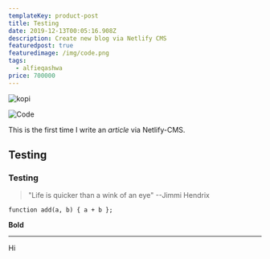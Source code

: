 ```yaml
---
templateKey: product-post
title: Testing
date: 2019-12-13T00:05:16.908Z
description: Create new blog via Netlify CMS
featuredpost: true
featuredimage: /img/code.png
tags:
  - alfieqashwa
price: 700000
---
```

![kopi](/img/blog-index.jpg "Kopi Bubuk")

![Code](/img/code.png "Coding")



This is the first time I write an _article_ via Netlify-CMS.

## Testing

### Testing

> "Life is quicker than a wink of an eye" --Jimmi Hendrix

```
function add(a, b) { a + b };
```

**Bold**

- - -

Hi
